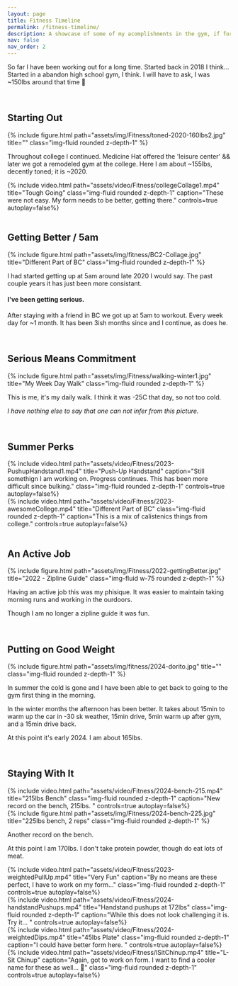 ```yaml
---
layout: page
title: Fitness Timeline
permalink: /fitness-timeline/
description: A showcase of some of my acomplishments in the gym, if for nothing more than personal tracking && goals. 
nav: false
nav_order: 2
---
```


So far I have been working out for a long time. Started back in 2018 I think... 
Started in a abandon high school gym, I think. I will have to ask, I was ~150lbs around that time 🤔

<br />

## Starting Out


<div class="container center">  
    <div class="row">
      <div class="col-md-6">
        {% include figure.html path="assets/img/Fitness/toned-2020-160lbs2.jpg" title="" class="img-fluid rounded z-depth-1" %}
      </div>    
      <div class="col-md-6">
        <p>
          Throughout college I continued. Medicine Hat offered the 'leisure center' && later we got a remodeled gym at the college.
          Here I am about ~155lbs, decently toned; it is ~2020. 
        </p>
        {% include video.html 
          path="assets/video/Fitness/collegeCollage1.mp4" 
          title="Tough Going" 
          class="img-fluid rounded z-depth-1" 
          caption="These were not easy. My form needs to be better, getting there."
          controls=true autoplay=false%}
      </div>   
    </div>
</div>

<br />

## Getting Better / 5am


<div class="container">  
  <div class="row">
    <div class="col-md-6">
      {% include figure.html path="assets/img/fitness/BC2-Collage.jpg" title="Different Part of BC" class="img-fluid rounded z-depth-1" %}
    </div>    
    <div class="col-md-6">
      <p>
        I had started getting up at 5am around late 2020 I would say. The past couple years it has just been more consistant. 
      </p>
      <h4> I've been getting serious. </h4>
      <p>          
        After staying with a friend in BC we got up at 5am to workout. Every week day for ~1 month. 
        It has been 3ish months since and I continue, as does he. 
      </p>
    </div>   
  </div> 
</div>

<br />

## Serious Means Commitment


<div class="card">  
  <div class="card-item">
    {% include figure.html 
    path="assets/img/Fitness/walking-winter1.jpg" 
    title="My Week Day Walk" 
    class="img-fluid rounded z-depth-1" %}
      <p>
        This is me, it's my daily walk. I think it was -25C that day, so not too cold.
      </p>
      <p>
        <i>I have nothing else to say that one can not infer from this picture.</i>
      </p>
  </div>
</div>

<br />

## Summer Perks


<div class="container">  
  <div class="row">
    <div class="col-md-6">
      {% include video.html 
        path="assets/video/Fitness/2023-PushupHandstand1.mp4" 
        title="Push-Up Handstand"
        caption="Still somethign I am working on. Progress continues. This has been more difficult since bulking."          
        class="img-fluid rounded z-depth-1" 
        controls=true autoplay=false%}
    </div>  
    <div class="col-md-6">
      {% include video.html 
        path="assets/video/Fitness/2023-awesomeCollege.mp4" 
        title="Different Part of BC" 
        class="img-fluid rounded z-depth-1"
        caption="This is a mix of calistenics things from college."
        controls=true autoplay=false%}
    </div>  
  </div>    
</div>

<br />

## An Active Job


<div class="container">  
    <div class="row">
      <div class="col-md-6">
        {% include figure.html path="assets/img/Fitness/2022-gettingBetter.jpg" title="2022 - Zipline Guide" class="img-fluid w-75 rounded z-depth-1" %}        
      </div>
      <div class="col-md-6">
        <p>
          Having an active job this was my phisique. It was easier to maintain taking morning runs and working in the ourdoors. 
        </p>
        <p>
          Though I am no longer a zipline guide it was fun. 
        </p>
      </div>
    </div>
</div>

<br />

## Putting on Good Weight

<div class="container"> 
  <div class="row">
    <div class="col-md-6">
      {% include figure.html path="assets/img/fitness/2024-dorito.jpg" title="" class="img-fluid rounded z-depth-1" %}
    </div>    
    <div class="col-md-6">
      <p>
        In summer the cold is gone and I have been able to get back to going to the gym first thing in the morning.        
      </p>
      <p>
        In the winter months the afternoon has been better. It takes about 15min to warm up the car in -30 sk weather, 15min drive, 5min warm up after gym, and a 15min drive back. 
      </p>
      <p>
        At this point it's early 2024. I am about 165lbs.
      </p>
    </div> 
  </div>
</div>

<br />

## Staying With It


<div class="container">  
  <div class="row">
    <div class="col-md-6">
      {% include video.html 
          path="assets/video/Fitness/2024-bench-215.mp4" 
          title="215lbs Bench"
          class="img-fluid rounded z-depth-1" 
          caption="New record on the bench, 215lbs. "
          controls=true autoplay=false%}      
    </div>   
    <div class="col-md-6">
      {% include figure.html path="assets/img/Fitness/2024-bench-225.jpg" title="225lbs bench, 2 reps" class="img-fluid rounded z-depth-1" %}
      <p>
        Another record on the bench. 
      </p>
      <p>
        At this point I am 170lbs. I don't take protein powder, though do eat lots of meat. 
      </p>
    </div>
  </div>
  <div class="row">
    <div class="col-md-4">
      {% include video.html 
          path="assets/video/Fitness/2023-weightedPullUp.mp4" 
          title="Very Fun"
          caption="By no means are these perfect, I have to work on my form..."
          class="img-fluid rounded z-depth-1" 
          controls=true autoplay=false%}
    </div>   
    <div class="col-md-4">
      {% include video.html 
          path="assets/video/Fitness/2024-handstandPushups.mp4" 
          title="Handstand pushups at 172lbs" 
          class="img-fluid rounded z-depth-1" 
          caption="While this does not look challenging it is. Try it... "
          controls=true autoplay=false%}
    </div>  
    <div class="col-md-4">
      {% include video.html 
        path="assets/video/Fitness/2024-weightedDips.mp4" 
        title="45lbs Plate" 
        class="img-fluid rounded z-depth-1" 
        caption="I could have better form here. "
        controls=true autoplay=false%}
    </div> 
  </div>
  <div class="row">
    <div class="col-md-4">
      {% include video.html 
          path="assets/video/Fitness/lSitChinup.mp4" 
          title="L-Sit Chinup"
          caption="Again, got to work on form. I want to find a cooler name for these as well... 🤔"
          class="img-fluid rounded z-depth-1" 
          controls=true autoplay=false%}
    </div> 
  </div>
</div>

<br />